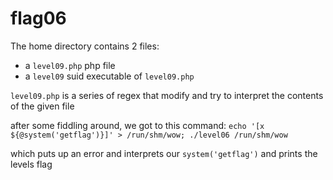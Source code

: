 # flag06

The home directory contains 2 files:
- a `level09.php` php file
- a `level09` suid executable of `level09.php`


`level09.php` is a series of regex that modify and try to interpret the contents of the given file

after some fiddling around, we got to this command:
`echo '[x ${@system('getflag')}]' > /run/shm/wow; ./level06 /run/shm/wow`

which puts up an error and interprets our `system('getflag')` and prints the levels flag